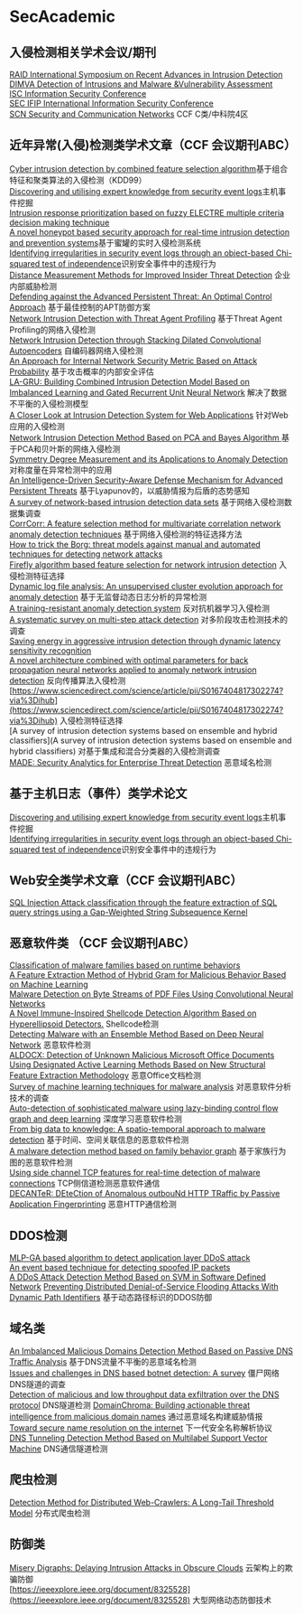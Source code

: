 # SecAcademic


## 入侵检测相关学术会议/期刊
[RAID International Symposium on Recent Advances in Intrusion Detection](http://dblp.uni-trier.de/db/conf/raid/)  
[DIMVA Detection of Intrusions and Malware &Vulnerability Assessment](http://dblp.uni-trier.de/db/conf/dimva/)  
[ISC Information Security Conference](http://dblp.uni-trier.de/db/conf/isw/)  
[SEC IFIP International Information Security Conference](http://dblp.uni-trier.de/db/conf/sec/)  
[SCN Security and Communication Networks](http://dblp.uni-trier.de/db/journals/scn/) CCF C类/中科院4区

## 近年异常(入侵)检测类学术文章（CCF 会议期刊ABC）
[Cyber intrusion detection by combined feature selection algorithm](https://www.sciencedirect.com/science/article/abs/pii/S2214212618304617?via%3Dihub)基于组合特征和聚类算法的入侵检测（KDD99）  
[Discovering and utilising expert knowledge from security event logs](https://www.sciencedirect.com/science/article/abs/pii/S2214212619303060?via%3Dihub)主机事件挖掘  
[Intrusion response prioritization based on fuzzy ELECTRE multiple criteria decision making technique](https://www.sciencedirect.com/science/article/abs/pii/S2214212618307932?via%3Dihub)  
[A novel honeypot based security approach for real-time intrusion detection and prevention systems](https://www.sciencedirect.com/science/article/abs/pii/S2214212616303295?via%3Dihub)基于蜜罐的实时入侵检测系统  
[Identifying irregularities in security event logs through an object-based Chi-squared test of independence](https://www.sciencedirect.com/science/article/abs/pii/S2214212617304714?via%3Dihub)识别安全事件中的违规行为  
[Distance Measurement Methods for Improved Insider Threat Detection](https://www.hindawi.com/journals/scn/2018/5906368/) 企业内部威胁检测  
[Defending against the Advanced Persistent Threat: An Optimal Control Approach](https://www.hindawi.com/journals/scn/2018/2975376/) 基于最佳控制的APT防御方案  
[Network Intrusion Detection with Threat Agent Profiling](https://www.hindawi.com/journals/scn/2018/3614093/) 基于Threat Agent Profiling的网络入侵检测  
[Network Intrusion Detection through Stacking Dilated Convolutional Autoencoders](https://www.hindawi.com/journals/scn/2017/4184196/abs/) 自编码器网络入侵检测  
[An Approach for Internal Network Security Metric Based on Attack Probability](https://www.hindawi.com/journals/scn/2018/3652170/) 基于攻击概率的内部安全评估  
[LA-GRU: Building Combined Intrusion Detection Model Based on Imbalanced Learning and Gated Recurrent Unit Neural Network](https://www.hindawi.com/journals/scn/2018/6026878/) 解决了数据不平衡的入侵检测模型  
[A Closer Look at Intrusion Detection System for Web Applications](https://www.hindawi.com/journals/scn/2018/9601357/) 针对Web应用的入侵检测  
[Network Intrusion Detection Method Based on PCA and Bayes Algorithm ](https://www.hindawi.com/journals/scn/2018/1914980/) 基于PCA和贝叶斯的网络入侵检测  
[Symmetry Degree Measurement and its Applications to Anomaly Detection](https://ieeexplore.ieee.org/document/8790758) 对称度量在异常检测中的应用  
[An Intelligence-Driven Security-Aware Defense Mechanism for Advanced Persistent Threats](https://ieeexplore.ieee.org/document/8386813) 基于Lyapunov的，以威胁情报为后盾的态势感知  
[A survey of network-based intrusion detection data sets](https://www.sciencedirect.com/science/article/pii/S016740481930118X?via%3Dihub) 基于网络入侵检测数据集调查  
[CorrCorr: A feature selection method for multivariate correlation network anomaly detection techniques](https://linkinghub.elsevier.com/retrieve/pii/S0167404818306485) 基于网络入侵检测的特征选择方法  
[How to trick the Borg: threat models against manual and automated techniques for detecting network attacks](https://www.sciencedirect.com/science/article/pii/S0167404818311283?via%3Dihub)  
[Firefly algorithm based feature selection for network intrusion detection](https://www.sciencedirect.com/science/article/pii/S0167404818303936?via%3Dihub) 入侵检测特征选择  
[Dynamic log file analysis: An unsupervised cluster evolution approach for anomaly detection](https://www.sciencedirect.com/science/article/pii/S0167404818306333?via%3Dihub) 基于无监督动态日志分析的异常检测  
[A training-resistant anomaly detection system](https://www.sciencedirect.com/science/article/pii/S016740481830155X?via%3Dihub)  反对抗机器学习入侵检测  
[A systematic survey on multi-step attack detection](https://www.sciencedirect.com/science/article/pii/S0167404818302141?via%3Dihub)  对多阶段攻击检测技术的调查  
[Saving energy in aggressive intrusion detection through dynamic latency sensitivity recognition](https://www.sciencedirect.com/science/article/pii/S0167404817302638?via%3Dihub)  
[A novel architecture combined with optimal parameters for back propagation neural networks applied to anomaly network intrusion detection](https://www.sciencedirect.com/science/article/pii/S0167404818300543?via%3Dihub) 反向传播算法入侵检测  
[https://www.sciencedirect.com/science/article/pii/S0167404817302274?via%3Dihub](https://www.sciencedirect.com/science/article/pii/S0167404817302274?via%3Dihub) 入侵检测特征选择  
[A survey of intrusion detection systems based on ensemble and hybrid classifiers](A survey of intrusion detection systems based on ensemble and hybrid classifiers) 对基于集成和混合分类器的入侵检测调查  
[MADE: Security Analytics for Enterprise Threat Detection]() 恶意域名检测  



## 基于主机日志（事件）类学术论文
[Discovering and utilising expert knowledge from security event logs](https://www.sciencedirect.com/science/article/abs/pii/S2214212619303060?via%3Dihub)主机事件挖掘  
[Identifying irregularities in security event logs through an object-based Chi-squared test of independence](https://www.sciencedirect.com/science/article/abs/pii/S2214212617304714?via%3Dihub)识别安全事件中的违规行为  


## Web安全类学术文章（CCF 会议期刊ABC）
[SQL Injection Attack classification through the feature extraction of SQL query strings using a Gap-Weighted String Subsequence Kernel](https://www.sciencedirect.com/science/article/abs/pii/S2214212617303691?via%3Dihub)



## 恶意软件类 （CCF 会议期刊ABC）
[Classification of malware families based on runtime behaviors](https://www.sciencedirect.com/science/article/abs/pii/S2214212617301643?via%3Dihub)  
[A Feature Extraction Method of Hybrid Gram for Malicious Behavior Based on Machine Learning](https://www.hindawi.com/journals/scn/2019/2674684/)  
[Malware Detection on Byte Streams of PDF Files Using Convolutional Neural Networks](https://www.hindawi.com/journals/scn/2019/8485365/)  
[A Novel Immune-Inspired Shellcode Detection Algorithm Based on Hyperellipsoid Detectors.](https://www.hindawi.com/journals/scn/2018/2063089/) Shellcode检测  
[Detecting Malware with an Ensemble Method Based on Deep Neural Network](https://www.hindawi.com/journals/scn/2018/7247095/) 恶意软件检测  
[ALDOCX: Detection of Unknown Malicious Microsoft Office Documents Using Designated Active Learning Methods Based on New Structural Feature Extraction Methodology](https://ieeexplore.ieee.org/document/7762928) 恶意Office文档检测  
[Survey of machine learning techniques for malware analysis](https://www.sciencedirect.com/science/article/pii/S0167404818303808?via%3Dihub) 对恶意软件分析技术的调查  
[Auto-detection of sophisticated malware using lazy-binding control flow graph and deep learning](https://www.sciencedirect.com/science/article/pii/S0167404818300889?via%3Dihub)  深度学习恶意软件检测  
[From big data to knowledge: A spatio-temporal approach to malware detection](https://www.sciencedirect.com/science/article/pii/S0167404817302705?via%3Dihub) 基于时间、空间关联信息的恶意软件检测  
[A malware detection method based on family behavior graph](https://www.sciencedirect.com/science/article/pii/S0167404817302146?via%3Dihub) 基于家族行为图的恶意软件检测  
[Using side channel TCP features for real-time detection of malware connections](https://content.iospress.com/articles/journal-of-computer-security/jcs191286) TCP侧信道检测恶意软件通信  
[DECANTeR: DEteCtion of Anomalous outbouNd HTTP TRaffic by Passive Application Fingerprinting](https://dl.acm.org/citation.cfm?doid=3134600.3134605) 恶意HTTP通信检测  

## DDOS检测
[MLP-GA based algorithm to detect application layer DDoS attack](https://www.sciencedirect.com/science/article/abs/pii/S2214212616302162?via%3Dihub)  
[An event based technique for detecting spoofed IP packets](https://www.sciencedirect.com/science/article/abs/pii/S2214212617301692?via%3Dihub)  
[A DDoS Attack Detection Method Based on SVM in Software Defined Network](https://www.hindawi.com/journals/scn/2018/9804061/)
[Preventing Distributed Denial-of-Service Flooding Attacks With Dynamic Path Identifiers](https://ieeexplore.ieee.org/document/7888484) 基于动态路径标识的DDOS防御  


## 域名类
[An Imbalanced Malicious Domains Detection Method Based on Passive DNS Traffic Analysis](https://www.hindawi.com/journals/scn/2018/6510381/) 基于DNS流量不平衡的恶意域名检测  
[Issues and challenges in DNS based botnet detection: A survey](https://www.sciencedirect.com/science/article/pii/S0167404819301117?via%3Dihub) 僵尸网络DNS隧道的调查  
[Detection of malicious and low throughput data exfiltration over the DNS protocol](https://www.sciencedirect.com/science/article/pii/S0167404818304000?via%3Dihub)  DNS隧道检测
[DomainChroma: Building actionable threat intelligence from malicious domain names](https://www.sciencedirect.com/science/article/pii/S0167404818302967?via%3Dihub) 通过恶意域名构建威胁情报  
[Toward secure name resolution on the internet](https://www.sciencedirect.com/science/article/pii/S0167404818300403?via%3Dihub)  下一代安全名称解析协议  
[DNS Tunneling Detection Method Based on Multilabel Support Vector Machine](https://www.hindawi.com/journals/scn/2018/6137098/) DNS通信隧道检测  


## 爬虫检测
[Detection Method for Distributed Web-Crawlers: A Long-Tail Threshold Model](https://www.hindawi.com/journals/scn/2018/9065424/) 分布式爬虫检测  


## 防御类
[Misery Digraphs: Delaying Intrusion Attacks in Obscure Clouds](https://ieeexplore.ieee.org/document/8125739) 云架构上的欺骗防御  
[https://ieeexplore.ieee.org/document/8325528](https://ieeexplore.ieee.org/document/8325528) 大型网络动态防御技术  


